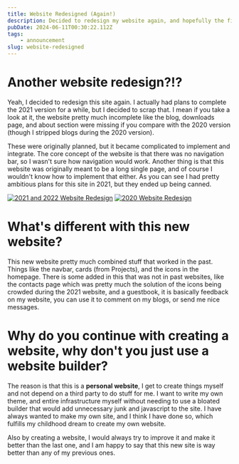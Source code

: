 ```yaml
---
title: Website Redesigned (Again!)
description: Decided to redesign my website again, and hopefully the final time for a while.
pubDate: 2024-06-11T00:30:22.112Z
tags:
    - announcement
slug: website-redesigned
---
```

# Another website redesign?!?
Yeah, I decided to redesign this site again. I actually had plans to complete the 2021 version for a while, but I decided to scrap that. I mean if you take a look at it, the website pretty much incomplete like the blog, downloads page, and about section were missing if you compare with the 2020 version (though I stripped blogs during the 2020 version). 

These were originally planned, but it became complicated to implement and integrate. The core concept of the website is that there was no navigation bar, so I wasn't sure how navigation would work. Another thing is that this website was originally meant to be a long single page, and of course I wouldn't know how to implement that either. As you can see I had pretty ambitious plans for this site in 2021, but they ended up being canned.

[![2021 and 2022 Website Redesign](</blog/images/2024/website-redesign/2021-2022-redesign.png>)](/blog/images/2024/website-redesign/2021-2022-redesign.png)
[![2020 Website Redesign](</blog/images/2024/website-redesign/2020-redesign.png>)](/blog/images/2024/website-redesign/2020-redesign.png)

# What's different with this new website?
This new website pretty much combined stuff that worked in the past. Things like the navbar, cards (from Projects), and the icons in the homepage. There is some added in this that was not in past websites, like the contacts page which was pretty much the solution of the icons being crowded during the 2021 website, and a guestbook, it is basically feedback on my website, you can use it to comment on my blogs, or send me nice messages.

# Why do you continue with creating a website, why don't you just use a website builder?
The reason is that this is a **personal website**, I get to create things myself and not depend on a third party to do stuff for me. I want to write my own theme, and entire infrastructure myself without needing to use a bloated builder that would add unnecessary junk and javascript to the site. I have always wanted to make my own site, and I think I have done so, which fulfills my childhood dream to create my own website.

Also by creating a website, I would always try to improve it and make it better than the last one, and I am happy to say that this new site is way better than any of my previous ones.  

